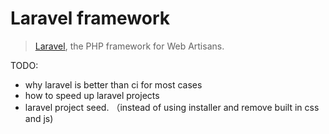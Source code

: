# Laravel framework

> [Laravel](http://laravel.com/), the PHP framework for Web Artisans.

TODO:

- why laravel is better than ci for most cases
- how to speed up laravel projects
- laravel project seed. （instead of using installer and remove built in css and js)
